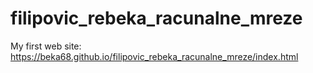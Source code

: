 # filipovic_rebeka_racunalne_mreze
My first web site:
https://beka68.github.io/filipovic_rebeka_racunalne_mreze/index.html
